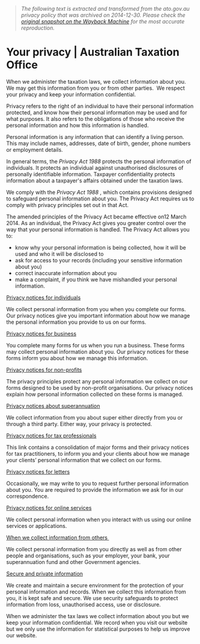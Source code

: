 > *The following text is extracted and transformed from the ato.gov.au privacy policy that was archived on 2014-12-30. Please check the [original snapshot on the Wayback Machine](https://web.archive.org/web/20141230070128id_/https%3A//www.ato.gov.au/About-ATO/Access%2C-accountability-and-reporting/Your-privacy) for the most accurate reproduction.*

# Your privacy | Australian Taxation Office

When we administer the taxation laws, we collect information about you.  We may get this information from you or from other parties.  We respect your privacy and keep your information confidential.

Privacy refers to the right of an individual to have their personal information protected, and know how their personal information may be used and for what purposes. It also refers to the obligations of those who receive the personal information and how this information is handled.

Personal information is any information that can identify a living person. This may include names, addresses, date of birth, gender, phone numbers or employment details.

In general terms, the _Privacy Act 1988_ protects the personal information of individuals. It protects an individual against unauthorised disclosures of personally identifiable information. Taxpayer confidentiality protects information about a taxpayer's affairs obtained under the taxation laws.

We comply with the _Privacy Act 1988_ , which contains provisions designed to safeguard personal information about you. The Privacy Act requires us to comply with privacy principles set out in that Act.

The amended principles of the Privacy Act became effective on12 March 2014. As an individual, the Privacy Act gives you greater control over the way that your personal information is handled. The Privacy Act allows you to:

  * know why your personal information is being collected, how it will be used and who it will be disclosed to
  * ask for access to your records (including your sensitive information about you)
  * correct inaccurate information about you
  * make a complaint, if you think we have mishandled your personal information.



[Privacy notices for individuals](https://web.archive.org/About-ATO/Access,-accountability-and-reporting/Your-privacy/Privacy-notices-for-individuals/)  

We collect personal information from you when you complete our forms. Our privacy notices give you important information about how we manage the personal information you provide to us on our forms.

[Privacy notices for business](https://web.archive.org/About-ATO/Access,-accountability-and-reporting/Your-privacy/Privacy-notices-for-business/)  

You complete many forms for us when you run a business. These forms may collect personal information about you. Our privacy notices for these forms inform you about how we manage this information.

[Privacy notices for non-profits](https://web.archive.org/About-ATO/Access,-accountability-and-reporting/Your-privacy/Privacy-notices-for-non-profits/)  

The privacy principles protect any personal information we collect on our forms designed to be used by non-profit organisations. Our privacy notices explain how personal information collected on these forms is managed.

[Privacy notices about superannuation](https://web.archive.org/About-ATO/Access,-accountability-and-reporting/Your-privacy/Privacy-notices-about-superannuation/)

We collect information from you about super either directly from you or through a third party. Either way, your privacy is protected.

[Privacy notices for tax professionals](https://web.archive.org/About-ATO/Access,-accountability-and-reporting/Your-privacy/Privacy-notices-for-tax-professionals/)  

This link contains a consolidation of major forms and their privacy notices for tax practitioners, to inform you and your clients about how we manage your clients’ personal information that we collect on our forms.

[Privacy notices for letters](https://web.archive.org/About-ATO/Access,-accountability-and-reporting/Your-privacy/Privacy-notices-for-letters/)

Occasionally, we may write to you to request further personal information about you. You are required to provide the information we ask for in our correspondence.

[Privacy notices for online services](https://web.archive.org/About-ATO/Access,-accountability-and-reporting/Your-privacy/Privacy-notices-for-online-services/)

We collect personal information when you interact with us using our online services or applications.

[When we collect information from others ](https://www.ato.gov.au/About-ATO/Access,-accountability-and-reporting/Your-privacy/When-we-collect-information-from-others/ "When we collect information from others ")

We collect personal information from you directly as well as from other people and organisations, such as your employer, your bank, your superannuation fund and other Government agencies.

[Secure and private information](https://web.archive.org/About-ATO/Access,-accountability-and-reporting/Your-privacy/Secure-and-private-information/)  

We create and maintain a secure environment for the protection of your personal information and records. When we collect this information from you, it is kept safe and secure. We use security safeguards to protect information from loss, unauthorised access, use or disclosure.

When we administer the tax laws we collect information about you but we keep your information confidential. We record when you visit our website but we only use the information for statistical purposes to help us improve our website.

